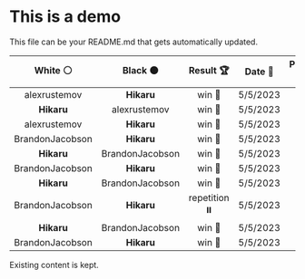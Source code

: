 # This is a demo

This file can be your README.md that gets automatically updated.

<!--START_SECTION:chessStats-->
<!-- Automatically generated with https://github.com/Balastrong/chess-stats-action -->

| White ⚪ | Black ⚫ | Result 🏆 | Date 📅 | Position 🗺️ |
|:---:|:---:|:---:|:---:|:---:|
| alexrustemov | **Hikaru** | win 🥇 | 5/5/2023 | <a href="http://www.ee.unb.ca/cgi-bin/tervo/fen.pl?select=4rbk1/3R4/1pN2p1B/7p/4P3/6PK/1r6/8 w - -">Link</a> |
| **Hikaru** | alexrustemov | win 🥇 | 5/5/2023 | <a href="http://www.ee.unb.ca/cgi-bin/tervo/fen.pl?select=8/5Rpk/4r2p/8/6R1/6PK/8/8 b - -">Link</a> |
| alexrustemov | **Hikaru** | win 🥇 | 5/5/2023 | <a href="http://www.ee.unb.ca/cgi-bin/tervo/fen.pl?select=8/p2pq1k1/1p1p2p1/3Pb2p/4Q1PP/6rB/P4RK1/8 w - -">Link</a> |
| BrandonJacobson | **Hikaru** | win 🥇 | 5/5/2023 | <a href="http://www.ee.unb.ca/cgi-bin/tervo/fen.pl?select=R7/5pk1/4p3/p2pP1p1/1r1n2P1/1P5P/3N4/5K2 w - -">Link</a> |
| **Hikaru** | BrandonJacobson | win 🥇 | 5/5/2023 | <a href="http://www.ee.unb.ca/cgi-bin/tervo/fen.pl?select=r5k1/3R3p/5pp1/8/pPP1p3/P1n4P/1B3PP1/5K2 b - -">Link</a> |
| BrandonJacobson | **Hikaru** | win 🥇 | 5/5/2023 | <a href="http://www.ee.unb.ca/cgi-bin/tervo/fen.pl?select=8/8/5n2/6p1/5k2/8/6K1/8 w - -">Link</a> |
| **Hikaru** | BrandonJacobson | win 🥇 | 5/5/2023 | <a href="http://www.ee.unb.ca/cgi-bin/tervo/fen.pl?select=7k/1pp1P3/p4K2/5N2/P5R1/5r2/2b5/8 b - -">Link</a> |
| BrandonJacobson | **Hikaru** | repetition ⏸️ | 5/5/2023 | <a href="http://www.ee.unb.ca/cgi-bin/tervo/fen.pl?select=6k1/8/8/7p/4PR1P/6P1/5P1K/5q2 w - -">Link</a> |
| **Hikaru** | BrandonJacobson | win 🥇 | 5/5/2023 | <a href="http://www.ee.unb.ca/cgi-bin/tervo/fen.pl?select=2r2k2/5Qp1/6B1/8/7P/1P4P1/P3p2K/2q1N3 b - -">Link</a> |
| BrandonJacobson | **Hikaru** | win 🥇 | 5/5/2023 | <a href="http://www.ee.unb.ca/cgi-bin/tervo/fen.pl?select=r3r2k/6p1/pp5p/3Pb3/2n1Bn2/B4P2/P4P1P/3R1R1K w - -">Link</a> |

<!--END_SECTION:chessStats-->

Existing content is kept.
